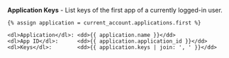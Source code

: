__Application Keys__ - List keys of the first app of a currently logged-in user.

```liquid
{% assign application = current_account.applications.first %}

<dl>Application</dl>: <dd>{{ application.name }}</dd>
<dl>App ID</dl>:      <dd>{{ application.application_id }}</dd>
<dl>Keys</dl>:        <dd>{{ application.keys | join: ', ' }}</dd>
```